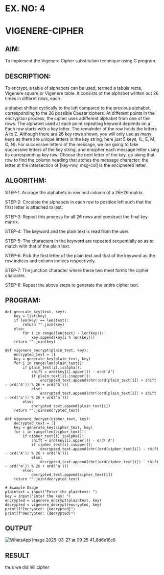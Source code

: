 # EX. NO: 4
# VIGENERE-CIPHER
## AIM:

To implement the Vigenere Cipher substitution technique using C program.

## DESCRIPTION:

To encrypt, a table of alphabets can be used, termed a tabula recta, Vigenère square,or Vigenère table. It consists of the alphabet written out 26 times in differnt rows, each
 
alphabet shifted cyclically to the left compared to the previous alphabet, corresponding to the 26 possible Caesar ciphers. At different points in the encryption process, the cipher uses adifferent alphabet from one of the rows. The alphabet used at each point repeating keyword.depends on a Each row starts with a key letter. The remainder of the row holds the letters A to Z. Although there are 26 key rows shown, you will only use as many keys as there are unique letters in the key string, here just 5 keys, {L, E, M, O, N}. For successive letters of the message, we are going to take successive letters of the key string, and encipher each message letter using its corresponding key row. Choose the next letter of the key, go along that row to find the column heading that	atches the message character; the letter at the intersection of
[key-row, msg-col] is the enciphered letter.


## ALGORITHM:

STEP-1: Arrange the alphabets in row and column of a 26*26 matrix.

STEP-2: Circulate the alphabets in each row to position left such that the first letter is attached to last.

STEP-3: Repeat this process for all 26 rows and construct the final key matrix.

STEP-4: The keyword and the plain text is read from the user.

STEP-5: The characters in the keyword are repeated sequentially so as to match with that of the plain text.

STEP-6: Pick the first letter of the plain text and that of the keyword as the row indices and column indices respectively.

STEP-7: The junction character where these two meet forms the cipher character.

STEP-8: Repeat the above steps to generate the entire cipher text.


## PROGRAM:
```
def generate_key(text, key):
    key = list(key)
    if len(key) == len(text):
        return "".join(key)
    else:
        for i in range(len(text) - len(key)):
            key.append(key[i % len(key)])
    return "".join(key)

def vigenere_encrypt(plain_text, key):
    encrypted_text = []
    key = generate_key(plain_text, key)
    for i in range(len(plain_text)):
        if plain_text[i].isalpha():
            shift = ord(key[i].upper()) - ord('A')
            if plain_text[i].isupper():
                encrypted_text.append(chr((ord(plain_text[i]) + shift - ord('A')) % 26 + ord('A')))
            else:
                encrypted_text.append(chr((ord(plain_text[i]) + shift - ord('a')) % 26 + ord('a')))
        else:
            encrypted_text.append(plain_text[i])
    return "".join(encrypted_text)

def vigenere_decrypt(cipher_text, key):
    decrypted_text = []
    key = generate_key(cipher_text, key)
    for i in range(len(cipher_text)):
        if cipher_text[i].isalpha():
            shift = ord(key[i].upper()) - ord('A')
            if cipher_text[i].isupper():
                decrypted_text.append(chr((ord(cipher_text[i]) - shift - ord('A')) % 26 + ord('A')))
            else:
                decrypted_text.append(chr((ord(cipher_text[i]) - shift - ord('a')) % 26 + ord('a')))
        else:
            decrypted_text.append(cipher_text[i])
    return "".join(decrypted_text)

# Example Usage
plaintext = input("Enter the plaintext: ")
key = input("Enter the key: ")
encrypted = vigenere_encrypt(plaintext, key)
decrypted = vigenere_decrypt(encrypted, key)
print(f"Encrypted: {encrypted}")
print(f"Decrypted: {decrypted}")
```


## OUTPUT
![WhatsApp Image 2025-03-27 at 09 25 41_8d6e18c8](https://github.com/user-attachments/assets/5b4853f7-af84-4b18-9505-4648fef6a70d)


## RESULT
thus we did hill cipher
